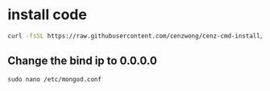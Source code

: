 # install code

```sh
curl -fsSL https://raw.githubusercontent.com/cenzwong/cenz-cmd-install/master/mongodb/install.sh | cat
```

## Change the bind ip to 0.0.0.0
```
sudo nano /etc/mongod.conf
```
